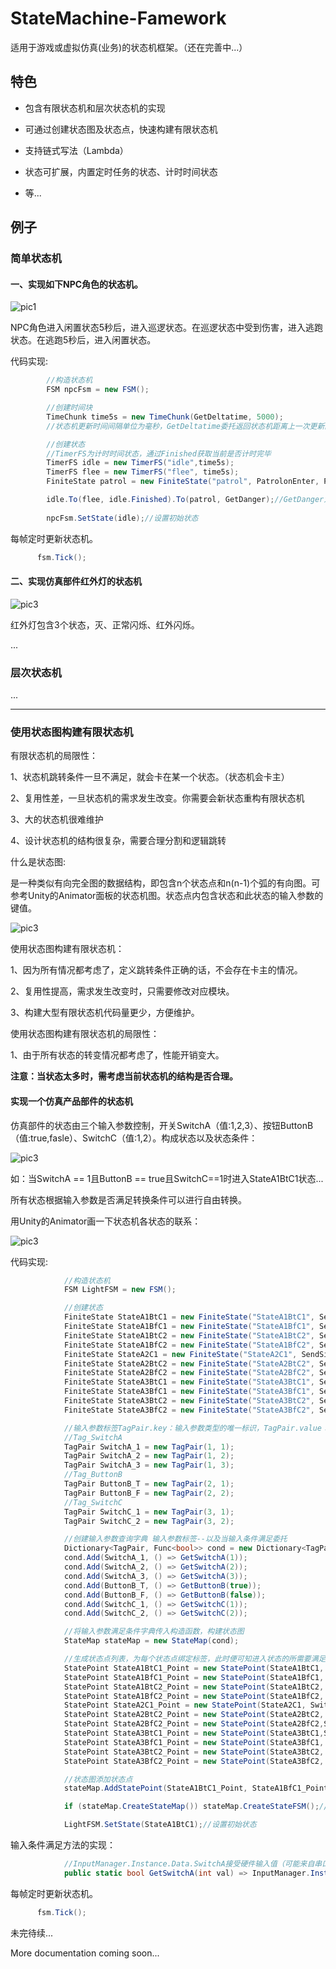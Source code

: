# StateMachine-Famework
适用于游戏或虚拟仿真(业务)的状态机框架。（还在完善中...）

## 特色

- 包含有限状态机和层次状态机的实现

- 可通过创建状态图及状态点，快速构建有限状态机
- 支持链式写法（Lambda）
- 状态可扩展，内置定时任务的状态、计时时间状态
- 等...

## 例子

### 简单状态机

#### 一、实现如下NPC角色的状态机。

![pic1](diagrams/pic1.PNG)

NPC角色进入闲置状态5秒后，进入巡逻状态。在巡逻状态中受到伤害，进入逃跑状态。在逃跑5秒后，进入闲置状态。

代码实现:

```c#
        //构造状态机
        FSM npcFsm = new FSM();

        //创建时间块
        TimeChunk time5s = new TimeChunk(GetDeltatime, 5000);
		//状态机更新时间间隔单位为毫秒，GetDeltatime委托返回状态机距离上一次更新的时间差

        //创建状态
		//TimerFS为计时时间状态，通过Finished获取当前是否计时完毕
        TimerFS idle = new TimerFS("idle",time5s);
        TimerFS flee = new TimerFS("flee", time5s);
        FiniteState patrol = new FiniteState("patrol", PatrolonEnter, PatrolOnTick, PatrolonExit);

        idle.To(flee, idle.Finished).To(patrol, GetDanger);//GetDanger为委托
        
        npcFsm.SetState(idle);//设置初始状态
```
每帧定时更新状态机。

```c#
      fsm.Tick();
```



#### 二、实现仿真部件红外灯的状态机

![pic3](diagrams/pic2.PNG)

红外灯包含3个状态，灭、正常闪烁、红外闪烁。

...







### 层次状态机

...

------

### 使用状态图构建有限状态机

有限状态机的局限性：

1、状态机跳转条件一旦不满足，就会卡在某一个状态。（状态机会卡主）

2、复用性差，一旦状态机的需求发生改变。你需要会新状态重构有限状态机

3、大的状态机很难维护

4、设计状态机的结构很复杂，需要合理分割和逻辑跳转



什么是状态图:

是一种类似有向完全图的数据结构，即包含n个状态点和n(n-1)个弧的有向图。可参考Unity的Animator面板的状态机图。状态点内包含状态和此状态的输入参数的键值。

![pic3](diagrams/pic4.PNG)



使用状态图构建有限状态机：

1、因为所有情况都考虑了，定义跳转条件正确的话，不会存在卡主的情况。

2、复用性提高，需求发生改变时，只需要修改对应模块。

3、构建大型有限状态机代码量更少，方便维护。

使用状态图构建有限状态机的局限性：

1、由于所有状态的转变情况都考虑了，性能开销变大。



**注意：当状态太多时，需考虑当前状态机的结构是否合理。**

#### 实现一个仿真产品部件的状态机

仿真部件的状态由三个输入参数控制，开关SwitchA（值:1,2,3）、按钮ButtonB（值:true,fasle）、SwitchC（值:1,2）。构成状态以及状态条件：

![pic3](diagrams/pic3.PNG)

如：当SwitchA == 1且ButtonB == true且SwitchC==1时进入StateA1BtC1状态...

所有状态根据输入参数是否满足转换条件可以进行自由转换。

用Unity的Animator画一下状态机各状态的联系：

![pic3](diagrams/pic4.PNG)

代码实现:

```c#
            //构造状态机
            FSM LightFSM = new FSM();

            //创建状态
            FiniteState StateA1BtC1 = new FiniteState("StateA1BtC1", SendSignal);//状态每帧调用SendSignal委托向硬件反馈响应数据
            FiniteState StateA1BfC1 = new FiniteState("StateA1BfC1", SendSignal);
            FiniteState StateA1BtC2 = new FiniteState("StateA1BtC2", SendSignal);
            FiniteState StateA1BfC2 = new FiniteState("StateA1BfC2", SendSignal);
            FiniteState StateA2C1 = new FiniteState("StateA2C1", SendSignal);
            FiniteState StateA2BtC2 = new FiniteState("StateA2BtC2", SendSignal);
            FiniteState StateA2BfC2 = new FiniteState("StateA2BfC2", SendSignal);
            FiniteState StateA3BtC1 = new FiniteState("StateA3BtC1", SendSignal);
            FiniteState StateA3BfC1 = new FiniteState("StateA3BfC1", SendSignal);
            FiniteState StateA3BtC2 = new FiniteState("StateA3BtC2", SendSignal);
            FiniteState StateA3BfC2 = new FiniteState("StateA3BfC2", SendSignal);

            //输入参数标签TagPair.key：输入参数类型的唯一标识，TagPair.value：输入参数类型的值
            //Tag_SwitchA
            TagPair SwitchA_1 = new TagPair(1, 1);
            TagPair SwitchA_2 = new TagPair(1, 2);
            TagPair SwitchA_3 = new TagPair(1, 3);
            //Tag_ButtonB
            TagPair ButtonB_T = new TagPair(2, 1);
            TagPair ButtonB_F = new TagPair(2, 2);
            //Tag_SwitchC
            TagPair SwitchC_1 = new TagPair(3, 1);
            TagPair SwitchC_2 = new TagPair(3, 2);

            //创建输入参数查询字典 输入参数标签--以及当输入条件满足委托
            Dictionary<TagPair, Func<bool>> cond = new Dictionary<TagPair, Func<bool>>();
            cond.Add(SwitchA_1, () => GetSwitchA(1));
            cond.Add(SwitchA_2, () => GetSwitchA(2));
            cond.Add(SwitchA_3, () => GetSwitchA(3));
            cond.Add(ButtonB_T, () => GetButtonB(true));
            cond.Add(ButtonB_F, () => GetButtonB(false));
            cond.Add(SwitchC_1, () => GetSwitchC(1));
            cond.Add(SwitchC_2, () => GetSwitchC(2));

            //将输入参数满足条件字典传入构造函数，构建状态图
            StateMap stateMap = new StateMap(cond);

            //生成状态点列表，为每个状态点绑定标签，此时便可知进入状态的所需要满足标签
            StatePoint StateA1BtC1_Point = new StatePoint(StateA1BtC1, SwitchA_1, ButtonB_T, SwitchC_1);
            StatePoint StateA1BfC1_Point = new StatePoint(StateA1BfC1, SwitchA_1, ButtonB_F, SwitchC_1);
            StatePoint StateA1BtC2_Point = new StatePoint(StateA1BtC2, SwitchA_1, ButtonB_T, SwitchC_2);
            StatePoint StateA1BfC2_Point = new StatePoint(StateA1BfC2, SwitchA_1, ButtonB_F, SwitchC_2);
            StatePoint StateA2C1_Point = new StatePoint(StateA2C1, SwitchA_2, SwitchC_1);
            StatePoint StateA2BtC2_Point = new StatePoint(StateA2BtC2, SwitchA_2, ButtonB_T, SwitchC_2);
            StatePoint StateA2BfC2_Point = new StatePoint(StateA2BfC2,SwitchA_2, ButtonB_F, SwitchC_2);
            StatePoint StateA3BtC1_Point = new StatePoint(StateA3BtC1,SwitchA_3, ButtonB_T, SwitchC_1);
            StatePoint StateA3BfC1_Point = new StatePoint(StateA3BfC1, SwitchA_3, ButtonB_F, SwitchC_1);
            StatePoint StateA3BtC2_Point = new StatePoint(StateA3BtC2, SwitchA_3, ButtonB_T, SwitchC_2);
            StatePoint StateA3BfC2_Point = new StatePoint(StateA3BfC2, SwitchA_3, ButtonB_F, SwitchC_2);

            //状态图添加状态点
            stateMap.AddStatePoint(StateA1BtC1_Point, StateA1BfC1_Point, StateA1BtC2_Point, StateA1BfC2_Point, StateA2C1_Point, StateA2BtC2_Point, StateA2BfC2_Point, StateA3BtC1_Point, StateA3BfC1_Point, StateA3BtC2_Point, StateA3BfC2_Point);

            if (stateMap.CreateStateMap()) stateMap.CreateStateFSM();//如果构建状态图成功，则为每个状态创建转换条件联系，构建状态机结构

            LightFSM.SetState(StateA1BtC1);//设置初始状态
```

输入条件满足方法的实现：

```c#
        	//InputManager.Instance.Data.SwitchA接受硬件输入值（可能来自串口数据、网络UDP数据包等）
			public static bool GetSwitchA(int val) => InputManager.Instance.Data.SwitchA == val;
```

每帧定时更新状态机。

```c#
      fsm.Tick();
```





未完待续...

More documentation coming soon...